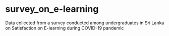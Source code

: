# survey_on_e-learning
Data collected from a survey conducted among undergraduates in Sri Lanka on Satisfaction on E-learning during COVID-19 pandemic


